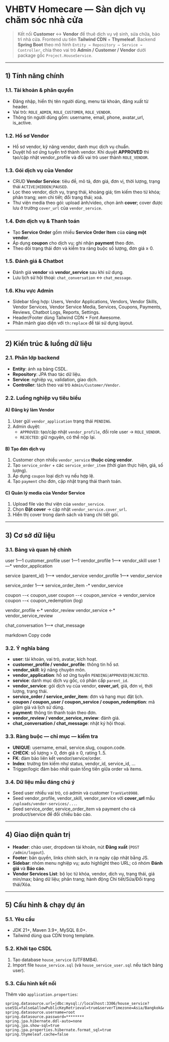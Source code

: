 # VHBTV Homecare — Sàn dịch vụ chăm sóc nhà cửa

> Kết nối **Customer** ↔ **Vendor** để thuê dịch vụ vệ sinh, sửa chữa, bảo trì nhà cửa. Frontend ưu tiên **Tailwind CDN** + **Thymeleaf**. Backend **Spring Boot** theo mô hình `Entity → Repository → Service → Controller`, chia theo vai trò **Admin / Customer / Vendor** dưới package gốc `Project.HouseService`.

---

## 1) Tính năng chính

### 1.1. Tài khoản & phân quyền
- Đăng nhập, hiển thị tên người dùng, menu tài khoản, đăng xuất từ header.  
- Vai trò: `ROLE_ADMIN`, `ROLE_CUSTOMER`, `ROLE_VENDOR`.  
- Thông tin người dùng gồm: username, email, phone, avatar_url, is_active.

### 1.2. Hồ sơ Vendor
- Hồ sơ vendor, kỹ năng vendor, danh mục dịch vụ chuẩn.  
- Duyệt hồ sơ ứng tuyển trở thành vendor. Khi duyệt **APPROVED** thì tạo/cập nhật vendor_profile và đổi vai trò user thành `ROLE_VENDOR`.

### 1.3. Gói dịch vụ của Vendor
- CRUD **Vendor Service**: tiêu đề, mô tả, đơn giá, đơn vị, thời lượng, trạng thái `ACTIVE|HIDDEN|PAUSED`.  
- Lọc theo vendor, dịch vụ, trạng thái, khoảng giá; tìm kiếm theo từ khóa; phân trang; xem chi tiết; đổi trạng thái; xoá.  
- Thư viện media theo gói: upload ảnh/video, chọn ảnh **cover**; cover được lưu ở trường `cover_url` của `vendor_service`.

### 1.4. Đơn dịch vụ & Thanh toán
- Tạo **Service Order** gồm nhiều **Service Order Item** của **cùng một vendor**.  
- Áp dụng **coupon** cho dịch vụ; ghi nhận **payment** theo đơn.  
- Theo dõi trạng thái đơn và kiểm tra ràng buộc số lượng, đơn giá ≥ 0.

### 1.5. Đánh giá & Chatbot
- Đánh giá **vendor** và **vendor_service** sau khi sử dụng.  
- Lưu lịch sử hội thoại: `chat_conversation` ↔ `chat_message`.

### 1.6. Khu vực Admin
- Sidebar tổng hợp: Users, Vendor Applications, Vendors, Vendor Skills, Vendor Services, Vendor Service Media, Services, Coupons, Payments, Reviews, Chatbot Logs, Reports, Settings.  
- Header/Footer dùng Tailwind CDN + Font Awesome.  
- Phân mảnh giao diện với `th:replace` để tái sử dụng layout.

---

## 2) Kiến trúc & luồng dữ liệu

### 2.1. Phân lớp backend
- **Entity**: ánh xạ bảng CSDL.  
- **Repository**: JPA thao tác dữ liệu.  
- **Service**: nghiệp vụ, validation, giao dịch.  
- **Controller**: tách theo vai trò `Admin/Customer/Vendor`.

### 2.2. Luồng nghiệp vụ tiêu biểu

#### A) Đăng ký làm Vendor
1. User gửi `vendor_application` trạng thái `PENDING`.  
2. Admin duyệt:  
   - `APPROVED`: tạo/cập nhật `vendor_profile`, đổi role user → `ROLE_VENDOR`.  
   - `REJECTED`: giữ nguyên, có thể nộp lại.

#### B) Tạo đơn dịch vụ
1. Customer chọn nhiều `vendor_service` **thuộc cùng vendor**.  
2. Tạo `service_order` + các `service_order_item` (thời gian thực hiện, giá, số lượng).  
3. Áp dụng `coupon` loại dịch vụ nếu hợp lệ.  
4. Tạo `payment` cho đơn, cập nhật trạng thái thanh toán.

#### C) Quản lý media của Vendor Service
1. Upload file vào thư viện của `vendor_service`.  
2. Chọn **Đặt cover** → cập nhật `vendor_service.cover_url`.  
3. Hiển thị cover trong danh sách và trang chi tiết gói.

---

## 3) Cơ sở dữ liệu

### 3.1. Bảng và quan hệ chính
user 1—1 customer_profile
user 1—1 vendor_profile 1—* vendor_skill
user 1—* vendor_application

service (parent_id) 1—* vendor_service
vendor_profile 1—* vendor_service

service_order 1—* service_order_item -* vendor_service

coupon --< coupon_user
coupon --< coupon_service -> vendor_service
coupon --< coupon_redemption (log)

vendor_profile <-* vendor_review
vendor_service <-* vendor_service_review

chat_conversation 1—* chat_message

markdown
Copy code

### 3.2. Ý nghĩa bảng
- **user**: tài khoản, vai trò, avatar, kích hoạt.  
- **customer_profile / vendor_profile**: thông tin hồ sơ.  
- **vendor_skill**: kỹ năng chuyên môn.  
- **vendor_application**: hồ sơ ứng tuyển `PENDING|APPROVED|REJECTED`.  
- **service**: danh mục dịch vụ gốc, có phân cấp `parent_id`.  
- **vendor_service**: gói dịch vụ của vendor, **cover_url**, giá, đơn vị, thời lượng, trạng thái.  
- **service_order / service_order_item**: đơn và hạng mục đặt lịch.  
- **coupon / coupon_user / coupon_service / coupon_redemption**: mã giảm giá và lịch sử dùng.  
- **payment**: thông tin thanh toán theo đơn.  
- **vendor_review / vendor_service_review**: đánh giá.  
- **chat_conversation / chat_message**: nhật ký hội thoại.

### 3.3. Ràng buộc — chỉ mục — kiểm tra
- **UNIQUE**: username, email, service.slug, coupon.code.  
- **CHECK**: số lượng > 0, đơn giá ≥ 0, rating 1..5.  
- **FK**: đảm bảo liên kết vendor/service/order.  
- **Index**: trường tìm kiếm như status, vendor_id, service_id, …  
- Trigger/logic đảm bảo nhất quán tổng tiền giữa order và items.

### 3.4. Dữ liệu mẫu đáng chú ý
- Seed user nhiều vai trò, có admin và customer `TranViet0908`.  
- Seed vendor_profile, vendor_skill, vendor_service với **cover_url** mẫu `/uploads/vendor-services/...`.  
- Seed service_order, service_order_item và payment cho cả product/service để đối chiếu báo cáo.

---

## 4) Giao diện quản trị

- **Header**: chào user, dropdown tài khoản, nút **Đăng xuất** (`POST /admin/logout`).  
- **Footer**: bản quyền, links chính sách, in ra ngày cập nhật bằng JS.  
- **Sidebar**: nhóm menu nghiệp vụ; auto highlight theo URL; có nhóm **Đánh giá** và **Báo cáo**.  
- **Vendor Services List**: bộ lọc từ khóa, vendor, dịch vụ, trạng thái, giá min/max; bảng dữ liệu; phân trang; hành động Chi tiết/Sửa/Đổi trạng thái/Xóa.

---

## 5) Cấu hình & chạy dự án

### 5.1. Yêu cầu
- JDK 21+, Maven 3.9+, MySQL 8.0+.  
- Tailwind dùng qua CDN trong template.

### 5.2. Khởi tạo CSDL
1. Tạo database `house_service` (UTF8MB4).  
2. Import file `house_service.sql` (và `house_service_user.sql` nếu tách bảng user).  

### 5.3. Cấu hình kết nối
Thêm vào `application.properties`:
```properties
spring.datasource.url=jdbc:mysql://localhost:3306/house_service?useSSL=false&allowPublicKeyRetrieval=true&serverTimezone=Asia/Bangkok&characterEncoding=utf8
spring.datasource.username=root
spring.datasource.password=********
spring.jpa.hibernate.ddl-auto=none
spring.jpa.show-sql=true
spring.jpa.properties.hibernate.format_sql=true
spring.thymeleaf.cache=false